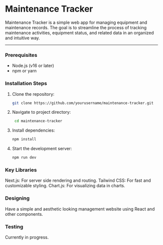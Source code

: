 # Maintenance Tracker

Maintenance Tracker is a simple web app for managing equipment and maintenance records. The goal is to streamline the process of tracking maintenance activities, equipment status, and related data in an organized and intuitive way.

---

### Prerequisites
- Node.js (v16 or later)
- npm or yarn

### Installation Steps
1. Clone the repository:
   ```bash
   git clone https://github.com/yourusername/maintenance-tracker.git

2. Navigate to project directory:
   ```bash
    cd maintenance-tracker

3. Install dependencies:
    ```bash
    npm install

4. Start the development server:
    ```bash
    npm run dev

### Key Libraries
Next.js: For server side rendering and routing.
Tailwind CSS: For fast and customizable styling.
Chart.js: For visualizing data in charts.

### Designing
Have a simple and aesthetic looking management website using React and other components.

### Testing
Currently in progress.
